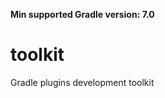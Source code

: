 **Min supported Gradle version: <!--property:gradle-api.min-version-->7.0<!--/property-->**

# toolkit

Gradle plugins development toolkit
